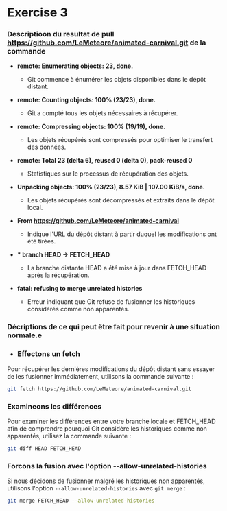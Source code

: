 
# Exercise 3 

### Descriptioon du resultat de pull https://github.com/LeMeteore/animated-carnival.git de la commande 

- **remote: Enumerating objects: 23, done.**
  - Git commence à énumérer les objets disponibles dans le dépôt distant.

- **remote: Counting objects: 100% (23/23), done.**
  - Git a compté tous les objets nécessaires à récupérer.

- **remote: Compressing objects: 100% (19/19), done.**
  - Les objets récupérés sont compressés pour optimiser le transfert des données.

- **remote: Total 23 (delta 6), reused 0 (delta 0), pack-reused 0**
  - Statistiques sur le processus de récupération des objets.

- **Unpacking objects: 100% (23/23), 8.57 KiB | 107.00 KiB/s, done.**
  - Les objets récupérés sont décompressés et extraits dans le dépôt local.

- **From https://github.com/LeMeteore/animated-carnival**
  - Indique l'URL du dépôt distant à partir duquel les modifications ont été tirées.

- **\* branch HEAD -> FETCH_HEAD**
  - La branche distante HEAD a été mise à jour dans FETCH_HEAD après la récupération.

- **fatal: refusing to merge unrelated histories**
  - Erreur indiquant que Git refuse de fusionner les historiques considérés comme non apparentés.



### Décriptions de  ce qui peut être fait pour revenir à une situation normale.e 

- ### Effectons un fetch

Pour récupérer les dernières modifications du dépôt distant sans essayer de les fusionner immédiatement, utilisons la commande suivante :

```bash
git fetch https://github.com/LeMeteore/animated-carnival.git

```

### Examineons les différences

Pour examiner les différences entre votre branche locale et FETCH_HEAD afin de comprendre pourquoi Git considère les historiques comme non apparentés, utilisez la commande suivante :

```bash
git diff HEAD FETCH_HEAD
```
### Forcons  la fusion avec l'option --allow-unrelated-histories

Si nous décidons de fusionner malgré les historiques non apparentés, utilisons l'option `--allow-unrelated-histories` avec `git merge` :

```bash
git merge FETCH_HEAD --allow-unrelated-histories
```


